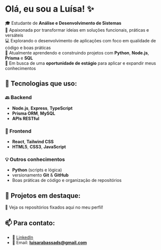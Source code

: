 # Olá, eu sou a Luísa! ✨

🎓 Estudante de **Análise e Desenvolvimento de Sistemas**  
🚀 Apaixonada por transformar ideias em soluções funcionais, práticas e versáteis  
💻 Explorando o desenvolvimento de aplicações com foco em qualidade de código e boas práticas  
🌱 Atualmente aprendendo e construindo projetos com **Python**, **Node.js**, **Prisma** e **SQL**  
🎯 Em busca de uma **oportunidade de estágio** para aplicar e expandir meus conhecimentos  

## 🧪 Tecnologias que uso:

### 🔙 Backend
- **Node.js**, **Express**, **TypeScript**
- **Prisma ORM**, **MySQL**
- **APIs RESTful**

### 🎨 Frontend
- **React**, **Tailwind CSS**
- **HTML5**, **CSS3**, **JavaScript**
  
### 💡 Outros conhecimentos
- **Python** (scripts e lógica)
- versionamento **Git** & **GitHub**
- Boas práticas de código e organização de repositórios

## 🚀 Projetos em destaque:
🔗 Veja os repositórios fixados aqui no meu perfil!

## 📫 Para contato:
- 💼 [LinkedIn](https://www.linkedin.com/in/luísa-rabassa)
- 📧 Email: **luisarabassads@gmail.com**
